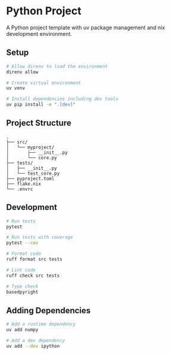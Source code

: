 # Python Project

A Python project template with uv package management and nix development environment.

## Setup

```bash
# Allow direnv to load the environment
direnv allow

# Create virtual environment
uv venv

# Install dependencies including dev tools
uv pip install -e ".[dev]"
```

## Project Structure

```
.
├── src/
│   └── myproject/
│       ├── __init__.py
│       └── core.py
├── tests/
│   ├── __init__.py
│   └── test_core.py
├── pyproject.toml
├── flake.nix
└── .envrc
```

## Development

```bash
# Run tests
pytest

# Run tests with coverage
pytest --cov

# Format code
ruff format src tests

# Lint code
ruff check src tests

# Type check
basedpyright
```

## Adding Dependencies

```bash
# Add a runtime dependency
uv add numpy

# Add a dev dependency
uv add --dev ipython
```